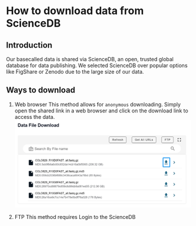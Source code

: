 # How to download data from ScienceDB
## Introduction
Our basecalled data is shared via ScienceDB, an open, trusted global database for data publishing. We selected ScienceDB over popular options like FigShare or Zenodo due to the large size of our data.

## Ways to download
1. Web browser
    This method allows for `anonymous` downloading. Simply open the shared link in a web browser and click on the download link to access the data.
    ![fig1](./sciencdb_fig1.png)


   
2. FTP
   This method requires Login to the ScienceDB
